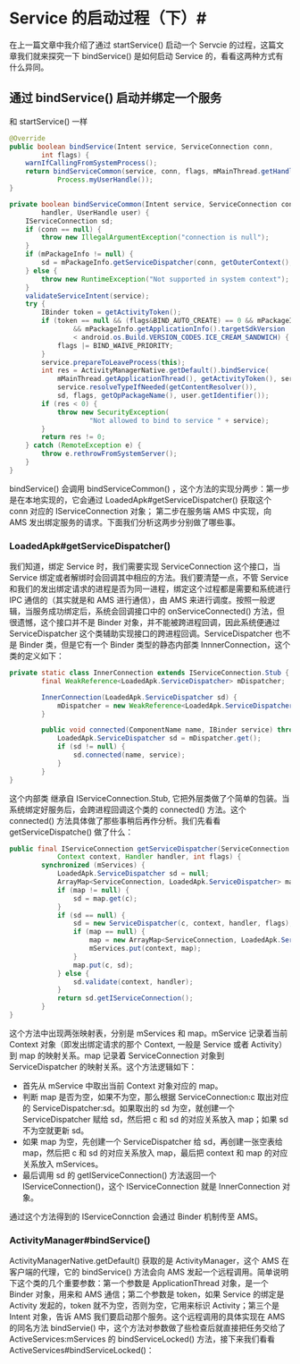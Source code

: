 # Service 的启动过程（下）#
在上一篇文章中我介绍了通过 startService() 启动一个 Servcie 的过程，这篇文章我们就来探究一下 bindService() 是如何启动 Service 的，看看这两种方式有什么异同。


## 通过 bindService() 启动并绑定一个服务 ##
 
 和 startService() 一样

```java
@Override
public boolean bindService(Intent service, ServiceConnection conn,
        int flags) {
    warnIfCallingFromSystemProcess();
    return bindServiceCommon(service, conn, flags, mMainThread.getHandler(),
            Process.myUserHandle());
}
```

```java
private boolean bindServiceCommon(Intent service, ServiceConnection conn, int flags, Handler
        handler, UserHandle user) {
    IServiceConnection sd;
    if (conn == null) {
        throw new IllegalArgumentException("connection is null");
    }
    if (mPackageInfo != null) {
        sd = mPackageInfo.getServiceDispatcher(conn, getOuterContext(), handler, flags);
    } else {
        throw new RuntimeException("Not supported in system context");
    }
    validateServiceIntent(service);
    try {
        IBinder token = getActivityToken();
        if (token == null && (flags&BIND_AUTO_CREATE) == 0 && mPackageInfo != null
                && mPackageInfo.getApplicationInfo().targetSdkVersion
                < android.os.Build.VERSION_CODES.ICE_CREAM_SANDWICH) {
            flags |= BIND_WAIVE_PRIORITY;
        }
        service.prepareToLeaveProcess(this);
        int res = ActivityManagerNative.getDefault().bindService(
            mMainThread.getApplicationThread(), getActivityToken(), service,
            service.resolveTypeIfNeeded(getContentResolver()),
            sd, flags, getOpPackageName(), user.getIdentifier());
        if (res < 0) {
            throw new SecurityException(
                    "Not allowed to bind to service " + service);
        }
        return res != 0;
    } catch (RemoteException e) {
        throw e.rethrowFromSystemServer();
    }
}
```
bindService() 会调用 bindServiceCommon() ，这个方法的实现分两步：第一步是在本地实现的，它会通过 LoadedApk#getServiceDispatcher() 获取这个 conn 对应的 IServiceConnection 对象； 第二步在服务端 AMS 中实现，向 AMS 发出绑定服务的请求。下面我们分析这两步分别做了哪些事。

### LoadedApk#getServiceDispatcher() ###

我们知道，绑定 Service 时，我们需要实现 ServiceConnection 这个接口，当 Service 绑定或者解绑时会回调其中相应的方法。我们要清楚一点，不管 Service 和我们的发出绑定请求的进程是否为同一进程，绑定这个过程都是需要和系统进行 IPC 通信的（其实就是和 AMS 进行通信），由 AMS 来进行调度。按照一般逻辑，当服务成功绑定后，系统会回调接口中的 onServiceConnected() 方法，但很遗憾，这个接口并不是 Binder 对象，并不能被跨进程回调，因此系统便通过 ServiceDispatcher 这个类辅助实现接口的跨进程回调。ServiceDispatcher 也不是 Binder 类，但是它有一个 Binder 类型的静态内部类 InnnerConnection，这个类的定义如下：

```java
private static class InnerConnection extends IServiceConnection.Stub {
        final WeakReference<LoadedApk.ServiceDispatcher> mDispatcher;

        InnerConnection(LoadedApk.ServiceDispatcher sd) {
            mDispatcher = new WeakReference<LoadedApk.ServiceDispatcher>(sd);
        }

        public void connected(ComponentName name, IBinder service) throws RemoteException {
            LoadedApk.ServiceDispatcher sd = mDispatcher.get();
            if (sd != null) {
                sd.connected(name, service);
            }
        }
}
```

这个内部类 继承自 IServiceConnection.Stub, 它把外层类做了个简单的包装。当系统绑定好服务后，会跨进程回调这个类的 connected() 方法。这个 connected() 方法具体做了那些事稍后再作分析。我们先看看 getServiceDispatche() 做了什么：

```java
public final IServiceConnection getServiceDispatcher(ServiceConnection c,
            Context context, Handler handler, int flags) {
        synchronized (mServices) {
            LoadedApk.ServiceDispatcher sd = null;
            ArrayMap<ServiceConnection, LoadedApk.ServiceDispatcher> map = mServices.get(context);
            if (map != null) {
                sd = map.get(c);
            }
            if (sd == null) {
                sd = new ServiceDispatcher(c, context, handler, flags);
                if (map == null) {
                    map = new ArrayMap<ServiceConnection, LoadedApk.ServiceDispatcher>();
                    mServices.put(context, map);
                }
                map.put(c, sd);
            } else {
                sd.validate(context, handler);
            }
            return sd.getIServiceConnection();
        }
}
```
这个方法中出现两张映射表，分别是 mServices 和 map。mService 记录着当前 Context 对象（即发出绑定请求的那个 Context, 一般是 Service 或者 Activity）到 map 的映射关系。map 记录着 ServiceConnection 对象到 ServiceDispatcher 的映射关系。这个方法逻辑如下：

- 首先从 mService 中取出当前 Context 对象对应的 map。
- 判断 map 是否为空，如果不为空，那么根据 ServiceConnection:c 取出对应的 ServiceDispatcher:sd。如果取出的 sd 为空，就创建一个 ServiceDispatcher 赋给 sd，然后把 c 和 sd 的对应关系放入 map；如果 sd 不为空就更新 sd。
- 如果 map 为空，先创建一个 ServiceDispatcher 给 sd，再创建一张空表给 map，然后把 c 和 sd 的对应关系放入 map，最后把 context 和 map 的对应关系放入 mServices。
- 最后调用 sd 的 getIServiceConnection() 方法返回一个 IServiceConnection()，这个 IServiceConnection 就是 InnerConnection 对象。

通过这个方法得到的 IServiceConnction 会通过 Binder 机制传至 AMS。

### ActivityManager#bindService() ###

ActivityManagerNative.getDefault() 获取的是 ActivityManager，这个 AMS 在客户端的代理，它的 bindService() 方法会向 AMS 发起一个远程调用。简单说明下这个类的几个重要参数：第一个参数是 ApplicationThread 对象，是一个 Binder 对象，用来和 AMS 通信；第二个参数是 token，如果 Service 的绑定是 Activity 发起的，token 就不为空，否则为空，它用来标识 Activity；第三个是 Intent 对象，告诉 AMS 我们要启动那个服务。这个远程调用的具体实现在 AMS 的同名方法 bindServie() 中，这个方法对参数做了些检查后就直接把任务交给了 ActiveServices:mServices 的 bindServiceLocked() 方法，接下来我们看看 ActiveServices#bindServiceLocked()：

